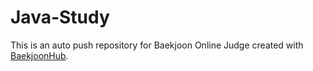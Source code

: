 # Java-Study
This is an auto push repository for Baekjoon Online Judge created with [BaekjoonHub](https://github.com/BaekjoonHub/BaekjoonHub).
